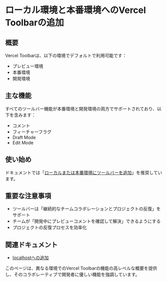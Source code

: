 # ローカル環境と本番環境へのVercel Toolbarの追加

## 概要

Vercel Toolbarは、以下の環境でデフォルトで利用可能です：

- プレビュー環境
- 本番環境
- 開発環境

## 主な機能

すべてのツールバー機能が本番環境と開発環境の両方でサポートされており、以下を含みます：

- コメント
- フィーチャーフラグ
- Draft Mode
- Edit Mode

## 使い始め

ドキュメントでは「[ローカルまたは本番環境にツールバーを追加](/docs/vercel-toolbar/in-production-and-localhost/add-to-localhost)」を推奨しています。

## 重要な注意事項

- ツールバーは「継続的なチームコラボレーションとプロジェクトの反復」をサポート
- チームが「開発中にプレビューコメントを確認して解決」できるようにする
- プロジェクトの反復プロセスを効率化

## 関連ドキュメント

- [localhostへの追加](/docs/vercel-toolbar/in-production-and-localhost/add-to-localhost)

このページは、異なる環境でのVercel Toolbarの機能の高レベルな概要を提供し、そのコラボレーティブで開発者に優しい機能を強調しています。
